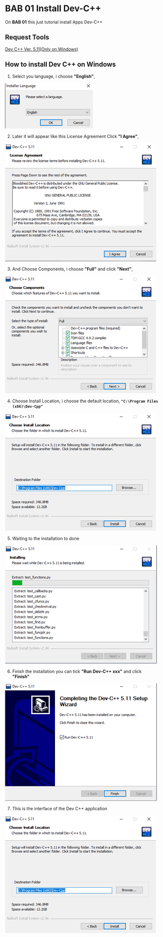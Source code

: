 # BAB 01 Install Dev-C++
On **BAB 01** this just tutorial install Apps Dev-C++
## Request Tools 
[Dev C++ Ver. 5.11(Only on Windows)](https://sourceforge.net/projects/orwelldevcpp/)

## How to install Dev C++ on Windows

1. Select you language, i choose <b>"English"</b>,
<img src="../BAB01/Screenshot/img.01.png" alt="Select Language">

2. Later it will appear like this License Agreement Click <b>"I Agree"</b>,
<img src="../BAB01/Screenshot/img.02.png" alt="License Agreement">

3. And Choose Components, i choose <b>"Full"</b> and click <b>"Next"</b>,
<img src="../BAB01/Screenshot/img.03.png" alt="Choose Components">

4. Choose Install Location, i choose the default location, <b>``"C:\Program Files (x86)\Dev-Cpp"``</b>
<img src="../BAB01/Screenshot/img.04.png" alt="Choose Install Location">

5. Waiting to the installation to done
<img src="../BAB01/Screenshot/img.05.png" alt="Waiting to the installation">

6. Finish the installation you can tick <b>"Run Dev-C++ xxx"</b> and click <b>"Finish"</b>
<img src="../BAB01/Screenshot/img.06.png" alt="Finish the installation">

7. This is the interface of the Dev C++ application
<img src="../BAB01/Screenshot/img.04.png" alt="Dev C++">
